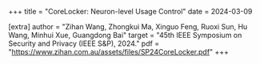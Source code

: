 +++
title = "CoreLocker: Neuron-level Usage Control"
date = 2024-03-09

[extra]
author = "Zihan Wang, Zhongkui Ma, Xinguo Feng, Ruoxi Sun, Hu Wang, Minhui Xue, Guangdong Bai"
target = "45th IEEE Symposium on Security and Privacy (IEEE S&P), 2024."
pdf = "https://www.zihan.com.au/assets/files/SP24CoreLocker.pdf"
+++

